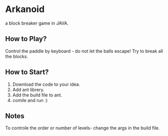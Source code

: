 # Arkanoid
a block breaker game in JAVA.

## How to Play?
Control the paddle by keyboard - do not let the balls escape!
Try to break all the blocks.

## How to Start?
1. Download the code to your idea. 
2. Add ant librery.
3. Add the build file to ant.
4. comile and run :)

## Notes
To controle the order or number of levels- change the args in the build file.



